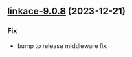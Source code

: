 

## [linkace-9.0.8](https://github.com/truecharts/charts/compare/linkace-9.0.7...linkace-9.0.8) (2023-12-21)

### Fix

- bump to release middleware fix
  
  